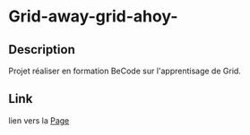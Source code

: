 # Grid-away-grid-ahoy-
## Description
Projet réaliser en formation BeCode sur l'apprentisage de Grid.
## Link
lien vers la [Page](https://nathanlombardelli.github.io/Grid-away-grid-ahoy-/)